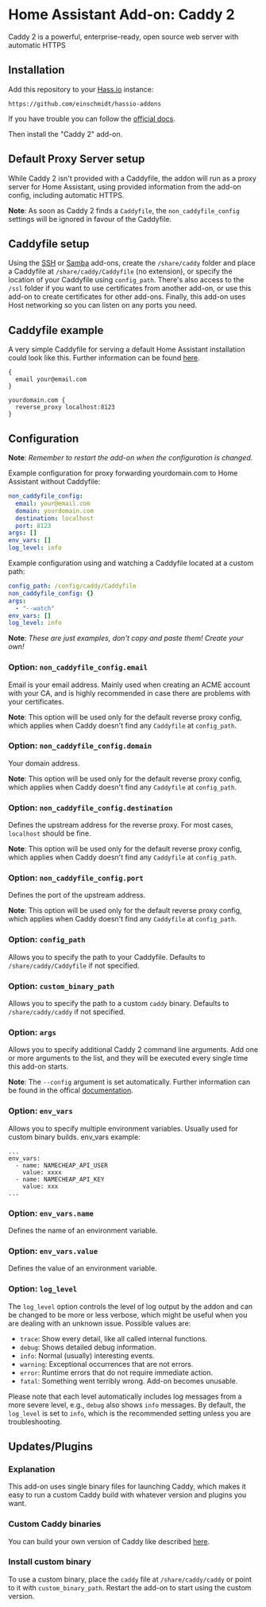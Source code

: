 # Home Assistant Add-on: Caddy 2

Caddy 2 is a powerful, enterprise-ready, open source web server with automatic HTTPS

## Installation

Add this repository to your [Hass.io](https://home-assistant.io/hassio/) instance:

`https://github.com/einschmidt/hassio-addons`

If you have trouble you can follow the [official docs](https://home-assistant.io/hassio/installing_third_party_addons/).

Then install the "Caddy 2" add-on.

## Default Proxy Server setup

While Caddy 2 isn't provided with a Caddyfile, the addon will run as a proxy
server for Home Assistant, using provided information from the add-on config,
including automatic HTTPS.

**Note**: As soon as Caddy 2 finds a `Caddyfile`, the `non_caddyfile_config` settings will be ignored
in favour of the Caddyfile.

## Caddyfile setup

Using the [SSH][ssh] or [Samba][samba] add-ons, create the `/share/caddy`
folder and place a Caddyfile at `/share/caddy/Caddyfile` (no extension),
or specify the location of your Caddyfile using `config_path`. There's
also access to the `/ssl` folder if you want to use certificates from
another add-on, or use this add-on to create certificates for other
add-ons. Finally, this add-on uses Host networking so you can listen
on any ports you need.

## Caddyfile example

A very simple Caddyfile for serving a default Home Assistant installation could look like this.
Further information can be found [here](https://caddyserver.com/docs/caddyfile).

```
{
  email your@email.com
}

yourdomain.com {
  reverse_proxy localhost:8123
}
```

## Configuration

**Note**: _Remember to restart the add-on when the configuration is changed._

Example configuration for proxy forwarding yourdomain.com to Home Assistant
without Caddyfile:

```yaml
non_caddyfile_config:
  email: your@email.com
  domain: yourdomain.com
  destination: localhost
  port: 8123
args: []
env_vars: []
log_level: info
```

Example configuration using and watching a Caddyfile located at a custom path:

```yaml
config_path: /config/caddy/Caddyfile
non_caddyfile_config: {}
args:
  - "--watch"
env_vars: []
log_level: info
```

**Note**: _These are just examples, don't copy and paste them! Create your own!_

### Option: `non_caddyfile_config.email`

Email is your email address. Mainly used when creating an ACME account with your
CA, and is highly recommended in case there are problems with your certificates.

**Note**: This option will be used only for the default reverse proxy config, which applies when Caddy doesn't find any `Caddyfile` at `config_path`.

### Option: `non_caddyfile_config.domain`

Your domain address.

**Note**: This option will be used only for the default reverse proxy config,
which applies when Caddy doesn't find any `Caddyfile` at `config_path`.

### Option: `non_caddyfile_config.destination`

Defines the upstream address for the reverse proxy. For most cases, `localhost` should be fine.

**Note**: This option will be used only for the default reverse proxy config,
which applies when Caddy doesn't find any `Caddyfile` at `config_path`.

### Option: `non_caddyfile_config.port`

Defines the port of the upstream address.

**Note**: This option will be used only for the default reverse proxy config,
which applies when Caddy doesn't find any `Caddyfile` at `config_path`.

### Option: `config_path`

Allows you to specify the path to your Caddyfile. Defaults to `/share/caddy/Caddyfile` if not specified.

### Option: `custom_binary_path`

Allows you to specify the path to a custom `caddy` binary. Defaults to `/share/caddy/caddy` if not specified.

### Option: `args`

Allows you to specify additional Caddy 2 command line arguments.
Add one or more arguments to the list, and they will be executed every single time this add-on starts.

**Note**: The `--config` argument is set automatically. Further information can be found in the offical [documentation](https://caddyserver.com/docs/command-line#caddy-run).

### Option: `env_vars`

Allows you to specify multiple environment variables. Usually used for custom binary builds.
env_vars example:

```
...
env_vars:
  - name: NAMECHEAP_API_USER
    value: xxxx
  - name: NAMECHEAP_API_KEY
    value: xxx
...
```

### Option: `env_vars.name`

Defines the name of an environment variable.

### Option: `env_vars.value`

Defines the value of an environment variable.

### Option: `log_level`

The `log_level` option controls the level of log output by the addon and can
be changed to be more or less verbose, which might be useful when you are
dealing with an unknown issue. Possible values are:

- `trace`: Show every detail, like all called internal functions.
- `debug`: Shows detailed debug information.
- `info`: Normal (usually) interesting events.
- `warning`: Exceptional occurrences that are not errors.
- `error`: Runtime errors that do not require immediate action.
- `fatal`: Something went terribly wrong. Add-on becomes unusable.

Please note that each level automatically includes log messages from a
more severe level, e.g., `debug` also shows `info` messages. By default,
the `log_level` is set to `info`, which is the recommended setting unless
you are troubleshooting.

## Updates/Plugins

### Explanation

This add-on uses single binary files for launching Caddy, which makes it easy to run a custom Caddy build with whatever version and plugins you want.

### Custom Caddy binaries

You can build your own version of Caddy like described [here](https://caddyserver.com/docs/build#xcaddy).

### Install custom binary

To use a custom binary, place the `caddy` file at `/share/caddy/caddy` or point to it with `custom_binary_path`. Restart the add-on to start using the custom version.

[ssh]: https://home-assistant.io/addons/ssh/
[samba]: https://home-assistant.io/addons/samba/
